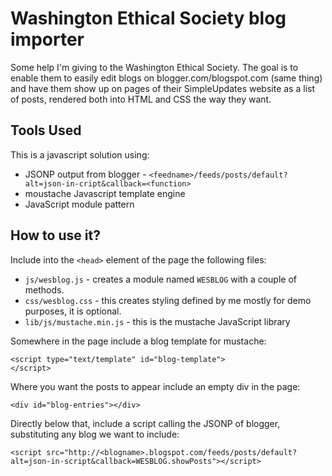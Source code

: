 # Washington Ethical Society blog importer

Some help I'm giving to the Washington Ethical Society.   The goal is to enable them to easily edit blogs 
on blogger.com/blogspot.com (same thing) and have them show up on pages of their SimpleUpdates website
as a list of posts, rendered both into HTML and CSS the way they want.

## Tools Used

This is a javascript solution using:

* JSONP output from blogger - `<feedname>/feeds/posts/default?alt=json-in-cript&callback=<function>`
* moustache Javascript template engine
* JavaScript module pattern

## How to use it?

Include into the `<head>` element of the page the following files:

* `js/wesblog.js` - creates a module named `WESBLOG` with a couple of methods.
* `css/wesblog.css` - this creates styling defined by me mostly for demo purposes, it is optional.
* `lib/js/mustache.min.js` - this is the mustache JavaScript library

Somewhere in the page include a blog template for mustache:

```
<script type="text/template" id="blog-template">
</script>
```

Where you want the posts to appear include an empty div in the page:

```
<div id="blog-entries"></div>
```

Directly below that, include a script calling the JSONP of blogger, substituting any blog we want to include:

```
<script src="http://<blogname>.blogspot.com/feeds/posts/default?alt=json-in-script&callback=WESBLOG.showPosts"></script>
```


